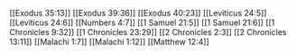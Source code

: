 [[Exodus 35:13]]
[[Exodus 39:36]]
[[Exodus 40:23]]
[[Leviticus 24:5]]
[[Leviticus 24:6]]
[[Numbers 4:7]]
[[1 Samuel 21:5]]
[[1 Samuel 21:6]]
[[1 Chronicles 9:32]]
[[1 Chronicles 23:29]]
[[2 Chronicles 2:3]]
[[2 Chronicles 13:11]]
[[Malachi 1:7]]
[[Malachi 1:12]]
[[Matthew 12:4]]
